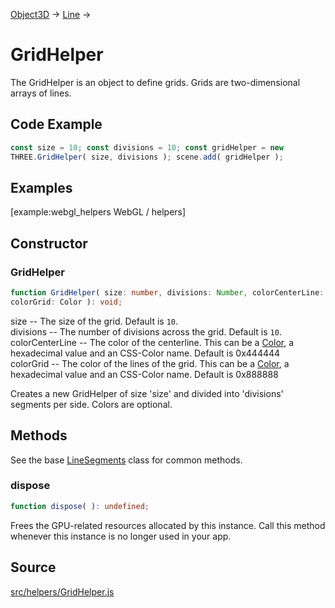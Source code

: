 [Object3D](en\core\Object3D.html) → [Line](en\objects\Line.html) →

# GridHelper

The GridHelper is an object to define grids. Grids are two-dimensional arrays
of lines.

## Code Example

  
```ts  
const size = 10; const divisions = 10; const gridHelper = new
THREE.GridHelper( size, divisions ); scene.add( gridHelper );  
```  

## Examples

[example:webgl_helpers WebGL / helpers]

## Constructor

### GridHelper

  
  
```ts  
function GridHelper( size: number, divisions: Number, colorCenterLine: Color,
colorGrid: Color ): void;  
```  

size -- The size of the grid. Default is `10`.  
divisions -- The number of divisions across the grid. Default is `10`.  
colorCenterLine -- The color of the centerline. This can be a
[Color](en\math\Color.html), a hexadecimal value and an CSS-Color name.
Default is 0x444444  
colorGrid -- The color of the lines of the grid. This can be a
[Color](en\math\Color.html), a hexadecimal value and an CSS-Color name.
Default is 0x888888

Creates a new GridHelper of size 'size' and divided into 'divisions' segments
per side. Colors are optional.

## Methods

See the base [LineSegments](en\objects\LineSegments.html) class for common
methods.

### dispose

  
  
```ts  
function dispose( ): undefined;  
```  

Frees the GPU-related resources allocated by this instance. Call this method
whenever this instance is no longer used in your app.

## Source

<a
href="https://github.com/mrdoob/three.js/blob/master/src/helpers/GridHelper.js">src/helpers/GridHelper.js</a>

